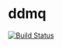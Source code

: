 # ddmq

[![Build Status](https://travis-ci.org/flogvit/ddmq.svg?branch=master)](https://travis-ci.org/flogvit/ddmq)
